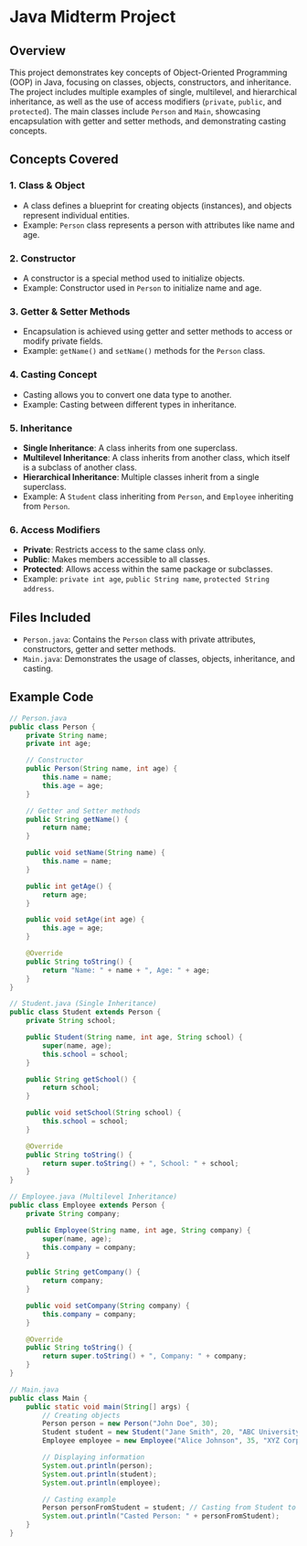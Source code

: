 # Java Midterm Project

## Overview

This project demonstrates key concepts of Object-Oriented Programming (OOP) in Java, focusing on classes, objects, constructors, and inheritance. The project includes multiple examples of single, multilevel, and hierarchical inheritance, as well as the use of access modifiers (`private`, `public`, and `protected`). The main classes include `Person` and `Main`, showcasing encapsulation with getter and setter methods, and demonstrating casting concepts.

## Concepts Covered

### 1. **Class & Object**
   - A class defines a blueprint for creating objects (instances), and objects represent individual entities.
   - Example: `Person` class represents a person with attributes like name and age.

### 2. **Constructor**
   - A constructor is a special method used to initialize objects.
   - Example: Constructor used in `Person` to initialize name and age.

### 3. **Getter & Setter Methods**
   - Encapsulation is achieved using getter and setter methods to access or modify private fields.
   - Example: `getName()` and `setName()` methods for the `Person` class.

### 4. **Casting Concept**
   - Casting allows you to convert one data type to another.
   - Example: Casting between different types in inheritance.

### 5. **Inheritance**
   - **Single Inheritance**: A class inherits from one superclass.
   - **Multilevel Inheritance**: A class inherits from another class, which itself is a subclass of another class.
   - **Hierarchical Inheritance**: Multiple classes inherit from a single superclass.
   - Example: A `Student` class inheriting from `Person`, and `Employee` inheriting from `Person`.

### 6. **Access Modifiers**
   - **Private**: Restricts access to the same class only.
   - **Public**: Makes members accessible to all classes.
   - **Protected**: Allows access within the same package or subclasses.
   - Example: `private int age`, `public String name`, `protected String address`.

## Files Included

- `Person.java`: Contains the `Person` class with private attributes, constructors, getter and setter methods.
- `Main.java`: Demonstrates the usage of classes, objects, inheritance, and casting.

## Example Code

```java
// Person.java
public class Person {
    private String name;
    private int age;

    // Constructor
    public Person(String name, int age) {
        this.name = name;
        this.age = age;
    }

    // Getter and Setter methods
    public String getName() {
        return name;
    }

    public void setName(String name) {
        this.name = name;
    }

    public int getAge() {
        return age;
    }

    public void setAge(int age) {
        this.age = age;
    }

    @Override
    public String toString() {
        return "Name: " + name + ", Age: " + age;
    }
}

// Student.java (Single Inheritance)
public class Student extends Person {
    private String school;

    public Student(String name, int age, String school) {
        super(name, age);
        this.school = school;
    }

    public String getSchool() {
        return school;
    }

    public void setSchool(String school) {
        this.school = school;
    }

    @Override
    public String toString() {
        return super.toString() + ", School: " + school;
    }
}

// Employee.java (Multilevel Inheritance)
public class Employee extends Person {
    private String company;

    public Employee(String name, int age, String company) {
        super(name, age);
        this.company = company;
    }

    public String getCompany() {
        return company;
    }

    public void setCompany(String company) {
        this.company = company;
    }

    @Override
    public String toString() {
        return super.toString() + ", Company: " + company;
    }
}

// Main.java
public class Main {
    public static void main(String[] args) {
        // Creating objects
        Person person = new Person("John Doe", 30);
        Student student = new Student("Jane Smith", 20, "ABC University");
        Employee employee = new Employee("Alice Johnson", 35, "XYZ Corporation");

        // Displaying information
        System.out.println(person);
        System.out.println(student);
        System.out.println(employee);

        // Casting example
        Person personFromStudent = student; // Casting from Student to Person
        System.out.println("Casted Person: " + personFromStudent);
    }
}
